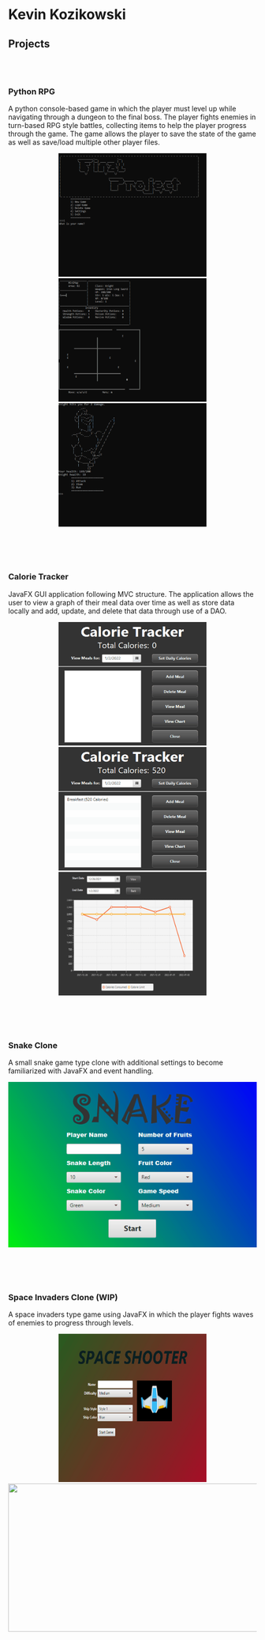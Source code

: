 # Kevin Kozikowski

## Projects
<br><br>


### Python RPG
A python console-based game in which the player must level up while navigating through a dungeon to the final boss. The player fights enemies in turn-based RPG style battles, collecting items to help the player progress through the game. The game allows the player to save the state of the game as well as save/load multiple other player files. 
<div align="center">
<img src="python_rpg_start.gif" width=300 height=250> <img src="python_rpg_battle.gif" width=300 height=250>  <img src="python_rpg_levelup.gif" width=300 height=250>
</div>

<br><br><br>

### Calorie Tracker
JavaFX GUI application following MVC structure. The application allows the user to view a graph of their meal data over time as well as store data locally and add, update, and delete that data through use of a DAO.
<div align="center">
<img src="calorie_tracker_add_meal.gif" width=300 height=250>  <img src="calorie_tracker_update_meal.gif" width=300 height=250>  <img src="calorie_tracker_chart.gif" width=300 height=250>
</div>

<br><br><br>

### Snake Clone
A small snake game type clone with additional settings to become familiarized with JavaFX and event handling.
<div align="center">
<img src="snake_demo.gif">
</div>

<br><br><br>

### Space Invaders Clone (WIP)
A space invaders type game using JavaFX in which the player fights waves of enemies to progress through levels. 

<div align="center">
<img src="space_shooter_intro.gif" width=300 height=300>  <img src="space_shooter_game_play.gif" width=535 height=300>
</div>

<br><br><br>
